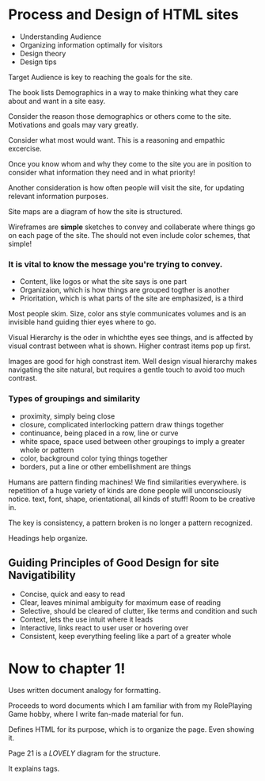 # Process and Design of HTML sites

* Understanding Audience
* Organizing information optimally for visitors
* Design theory
* Design tips


Target Audience is key to reaching the goals for the site.

The book lists Demographics in a way to make thinking what they care about and want in a site easy.

Consider the reason those demographics or others come to the site. Motivations and goals may vary greatly.

Consider what most would want. This is a reasoning and empathic excercise.

Once you know whom and why they come to the site you are in position to consider what information they need and in what priority!

Another consideration is how often people will visit the site, for updating relevant information purposes.

Site maps are a diagram of how the site is structured.

Wireframes are **simple** sketches to convey and collaberate where things go on each page of the site. The should not even include color schemes, that simple!

### It is vital to know the message you're trying to convey. 

* Content, like logos or what the site says is one part
* Organizaion, which is how things are grouped togther is another
* Prioritation, which is what parts of the site are emphasized, is a third

Most people skim. Size, color ans style communicates volumes and is an invisible hand guiding thier eyes where to go.

Visual Hierarchy is the oder in whichthe eyes see things, and is affected by visual contrast between what is shown. Higher contrast items pop up first.

Images are good for high constrast item. Well design visual hierarchy makes navigating the site natural, but requires a gentle touch to avoid too much contrast.

### Types of groupings and similarity

* proximity, simply being close
* closure, complicated interlocking pattern draw things together
* continuance, being placed in a row, line or curve
* white space, space used between other groupings to imply a greater whole or pattern 
* color, background color tying things together
* borders, put a line or other embellishment are things

Humans are pattern finding machines! We find similarities everywhere. is repetition of a huge variety of kinds are done people will unconsciously notice. text, font, shape, orientational, all kinds of stuff! Room to be creative in.

The key is consistency, a pattern broken is no longer a pattern recognized.

Headings help organize.

## Guiding Principles of Good Design for site Navigatibility

* Concise, quick and easy to read
* Clear, leaves minimal ambiguity for maximum ease of reading
* Selective, should be cleared of clutter, like terms and condition and such
* Context, lets the use intuit where it leads
* Interactive, links react to user user or hovering over
* Consistent, keep everything feeling like a part of a greater whole

# Now to chapter 1!

Uses written document analogy for formatting.

Proceeds to word documents which I am familiar with from my RolePlaying Game hobby, where I write fan-made material for fun.

Defines HTML for its purpose, which is to organize the page. Even showing it.

<!-- (right-click and choose view source code, that how I used to try and puzzle out elements back in geocities days, lol wish I really understood what I was doing back then) -->

Page 21 is a _LOVELY_ diagram for the structure.

It explains tags.

